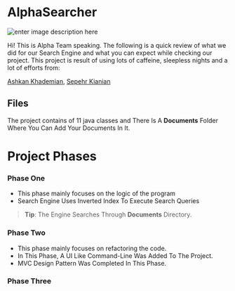 
# AlphaSearcher
![enter image description here](https://img.shields.io/github/contributors/AlphaCodeStarTeam/InvertedSearch?style=for-the-badge)

Hi! This is Alpha Team speaking. The following is a quick review of what we did for our Search Engine and what you can expect while checking our project.
This project is result of using lots of caffeine, sleepless nights and a lot of efforts from:

[Ashkan Khademian](https://github.com/ashkan-khd),
[Sepehr Kianian](https://github.com/sepehrkianian09)


## Files
The project contains of 11 java classes and There Is A **Documents** Folder Where You Can Add Your Documents In It.

# Project Phases
### Phase One
- This phase mainly focuses on the logic of the program
- Search Engine Uses Inverted Index To Execute Search Queries
>  **Tip**: The Engine Searches Through **Documents** Directory.

### Phase Two
- This phase mainly focuses on refactoring the code.
- In This Phase, A UI Like Command-Line Was Added To The Project.
- MVC Design Pattern Was Completed In This Phase.

### Phase Three
